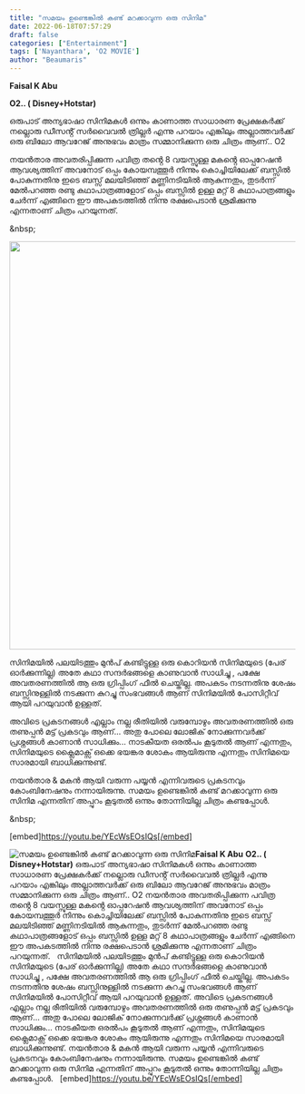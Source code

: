 ```yaml
---
title: "സമയം ഉണ്ടെങ്കിൽ കണ്ട് മറക്കാവുന്ന ഒരു സിനിമ"
date: 2022-06-18T07:57:29
draft: false
categories: ["Entertainment"]
tags: ['Nayanthara', 'O2 MOVIE']
author: "Beaumaris"
---
```


<strong>Faisal K Abu</strong>

<strong>O2.. ( Disney+Hotstar)</strong>

ഒരുപാട് അന്യഭാഷാ സിനിമകൾ ഒന്നും കാണാത്ത സാധാരണ പ്രേക്ഷകർക്ക് നല്ലൊരു ഡീസൻ്റ് സർവൈവൽ ത്രില്ലർ എന്നു പറയാം എങ്കിലും അല്ലാത്തവർക്ക് ഒരു ബിലോ ആവറേജ് അനുഭവം മാത്രം സമ്മാനിക്കുന്ന ഒരു ചിത്രം ആണ്.. O2

നയൻതാര അവതരിപ്പിക്കുന്ന പവിത്ര തൻ്റെ 8 വയസ്സുള്ള മകൻ്റെ ഓപ്പറേഷൻ ആവശ്യത്തിന് അവനോട് ഒപ്പം കോയമ്പത്തൂർ നിന്നും കൊച്ചിയിലേക്ക് ബസ്സിൽ പോകുന്നതിനു ഇടെ ബസ്സ് മലയിടിഞ്ഞ് മണ്ണിനടിയിൽ ആകുന്നതും, തുടർന്ന് മേൽപറഞ്ഞ രണ്ടു കഥാപാത്രങ്ങളോട് ഒപ്പം ബസ്സിൽ ഉള്ള മറ്റ് 8 കഥാപാത്രങ്ങളും ചേർന്ന് എങ്ങിനെ ഈ അപകടത്തിൽ നിന്നു രക്ഷപെടാൻ ശ്രമിക്കുന്നു എന്നതാണ് ചിത്രം പറയുന്നത്.

&amp;nbsp;

<img class="size-full wp-image-339873 aligncenter" src="https://cdn.boolokam.com/articles/2022/06/2rr2rrr.jpg" alt="" width="1023" height="720" />

സിനിമയിൽ പലയിടത്തും മുൻപ് കണ്ടിട്ടുള്ള ഒരു കൊറിയൻ സിനിമയുടെ (പേര് ഓർക്കുന്നില്ല) അതേ കഥാ സന്ദർഭങ്ങളെ കാണുവാൻ സാധിച്ചു , പക്ഷേ അവതരണത്തിൽ ആ ഒരു ഗ്രിപ്പിംഗ് ഫീൽ ചെയ്തില്ല. അപകടം നടന്നതിനു ശേഷം ബസ്സിനുള്ളിൽ നടക്കുന്ന കുറച്ചു സംഭവങ്ങൾ ആണ് സിനിമയിൽ പോസിറ്റീവ് ആയി പറയുവാൻ ഉള്ളത്.

അവിടെ പ്രകടനങ്ങൾ എല്ലാം നല്ല രീതിയിൽ വരുമ്പോഴും അവതരണത്തിൽ ഒരു തണുപ്പൻ മട്ട് പ്രകടവും ആണ്... അതു പോലെ ലോജിക് നോക്കുന്നവർക്ക് പ്രശ്നങ്ങൾ കാണാൻ സാധിക്കും... നാടകീയത ഒരൽപം കൂടുതൽ ആണ് എന്നതും, സിനിമയുടെ ക്ലൈമാക്സ് ഒക്കെ ഭയങ്കര ശോകം ആയിരുന്നു എന്നതും സിനിമയെ സാരമായി ബാധിക്കുന്നുണ്ട്.

നയൻതാര &amp; മകൻ ആയി വരുന്ന പയ്യൻ എന്നിവരുടെ പ്രകടനവും കോംബിനേഷനും നന്നായിരുന്നു. സമയം ഉണ്ടെങ്കിൽ കണ്ട് മറക്കാവുന്ന ഒരു സിനിമ എന്നതിന് അപ്പുറം കൂടുതൽ ഒന്നും തോന്നിയില്ല ചിത്രം കണ്ടപ്പോൾ.

&amp;nbsp;

[embed]https://youtu.be/YEcWsEOsIQs[/embed]


![സമയം ഉണ്ടെങ്കിൽ കണ്ട് മറക്കാവുന്ന ഒരു സിനിമ](https://cdn.boolokam.com/articles/2022/06/2rr2rrr.jpg)**Faisal K Abu** **O2.. ( Disney+Hotstar)** ഒരുപാട് അന്യഭാഷാ സിനിമകൾ ഒന്നും കാണാത്ത സാധാരണ പ്രേക്ഷകർക്ക് നല്ലൊരു ഡീസൻ്റ് സർവൈവൽ ത്രില്ലർ എന്നു പറയാം എങ്കിലും അല്ലാത്തവർക്ക് ഒരു ബിലോ ആവറേജ് അനുഭവം മാത്രം സമ്മാനിക്കുന്ന ഒരു ചിത്രം ആണ്.. O2 നയൻതാര അവതരിപ്പിക്കുന്ന പവിത്ര തൻ്റെ 8 വയസ്സുള്ള മകൻ്റെ ഓപ്പറേഷൻ ആവശ്യത്തിന് അവനോട് ഒപ്പം കോയമ്പത്തൂർ നിന്നും കൊച്ചിയിലേക്ക് ബസ്സിൽ പോകുന്നതിനു ഇടെ ബസ്സ് മലയിടിഞ്ഞ് മണ്ണിനടിയിൽ ആകുന്നതും, തുടർന്ന് മേൽപറഞ്ഞ രണ്ടു കഥാപാത്രങ്ങളോട് ഒപ്പം ബസ്സിൽ ഉള്ള മറ്റ് 8 കഥാപാത്രങ്ങളും ചേർന്ന് എങ്ങിനെ ഈ അപകടത്തിൽ നിന്നു രക്ഷപെടാൻ ശ്രമിക്കുന്നു എന്നതാണ് ചിത്രം പറയുന്നത്. &nbsp; സിനിമയിൽ പലയിടത്തും മുൻപ് കണ്ടിട്ടുള്ള ഒരു കൊറിയൻ സിനിമയുടെ (പേര് ഓർക്കുന്നില്ല) അതേ കഥാ സന്ദർഭങ്ങളെ കാണുവാൻ സാധിച്ചു , പക്ഷേ അവതരണത്തിൽ ആ ഒരു ഗ്രിപ്പിംഗ് ഫീൽ ചെയ്തില്ല. അപകടം നടന്നതിനു ശേഷം ബസ്സിനുള്ളിൽ നടക്കുന്ന കുറച്ചു സംഭവങ്ങൾ ആണ് സിനിമയിൽ പോസിറ്റീവ് ആയി പറയുവാൻ ഉള്ളത്. അവിടെ പ്രകടനങ്ങൾ എല്ലാം നല്ല രീതിയിൽ വരുമ്പോഴും അവതരണത്തിൽ ഒരു തണുപ്പൻ മട്ട് പ്രകടവും ആണ്... അതു പോലെ ലോജിക് നോക്കുന്നവർക്ക് പ്രശ്നങ്ങൾ കാണാൻ സാധിക്കും... നാടകീയത ഒരൽപം കൂടുതൽ ആണ് എന്നതും, സിനിമയുടെ ക്ലൈമാക്സ് ഒക്കെ ഭയങ്കര ശോകം ആയിരുന്നു എന്നതും സിനിമയെ സാരമായി ബാധിക്കുന്നുണ്ട്. നയൻതാര & മകൻ ആയി വരുന്ന പയ്യൻ എന്നിവരുടെ പ്രകടനവും കോംബിനേഷനും നന്നായിരുന്നു. സമയം ഉണ്ടെങ്കിൽ കണ്ട് മറക്കാവുന്ന ഒരു സിനിമ എന്നതിന് അപ്പുറം കൂടുതൽ ഒന്നും തോന്നിയില്ല ചിത്രം കണ്ടപ്പോൾ. &nbsp; [embed]https://youtu.be/YEcWsEOsIQs[/embed]
